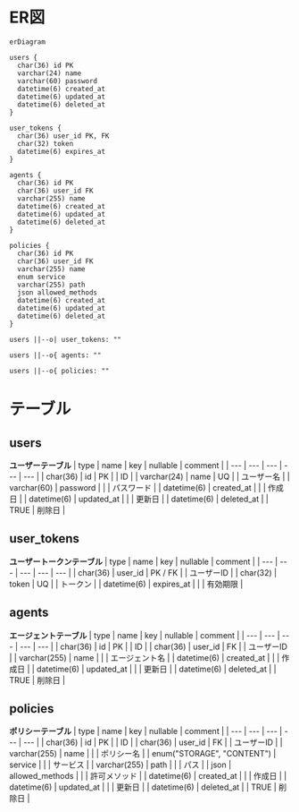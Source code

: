 # ER図

```mermaid
erDiagram

users {
  char(36) id PK
  varchar(24) name
  varchar(60) password
  datetime(6) created_at
  datetime(6) updated_at
  datetime(6) deleted_at
}

user_tokens {
  char(36) user_id PK, FK
  char(32) token
  datetime(6) expires_at
}

agents {
  char(36) id PK
  char(36) user_id FK
  varchar(255) name
  datetime(6) created_at
  datetime(6) updated_at
  datetime(6) deleted_at
}

policies {
  char(36) id PK
  char(36) user_id FK
  varchar(255) name
  enum service
  varchar(255) path
  json allowed_methods
  datetime(6) created_at
  datetime(6) updated_at
  datetime(6) deleted_at
}

users ||--o| user_tokens: ""

users ||--o{ agents: ""

users ||--o{ policies: ""
```

# テーブル

## users
**ユーザーテーブル**
| type | name | key | nullable | comment |
| --- | --- | --- | --- | --- |
| char(36) | id | PK | | ID |
| varchar(24) | name | UQ | | ユーザー名 |
| varchar(60) | password | | | パスワード |
| datetime(6) | created_at | | | 作成日 |
| datetime(6) | updated_at | | | 更新日 |
| datetime(6) | deleted_at | | TRUE | 削除日 |

## user_tokens
**ユーザートークンテーブル**
| type | name | key | nullable | comment |
| --- | --- | --- | --- | --- |
| char(36) | user_id | PK / FK | | ユーザーID |
| char(32) | token | UQ | | トークン |
| datetime(6) | expires_at | | | 有効期限 |

## agents
**エージェントテーブル**
| type | name | key | nullable | comment |
| --- | --- | --- | --- | --- |
| char(36) | id | PK | | ID |
| char(36) | user_id | FK | | ユーザーID |
| varchar(255) | name | | | エージェント名 |
| datetime(6) | created_at | | | 作成日 |
| datetime(6) | updated_at | | | 更新日 |
| datetime(6) | deleted_at | | TRUE | 削除日 |

## policies
**ポリシーテーブル**
| type | name | key | nullable | comment |
| --- | --- | --- | --- | --- |
| char(36) | id | PK | | ID |
| char(36) | user_id | FK | | ユーザーID |
| varchar(255) | name | | | ポリシー名 |
| enum("STORAGE", "CONTENT") | service | | | サービス |
| varchar(255) | path | | | パス |
| json | allowed_methods | | | 許可メソッド |
| datetime(6) | created_at | | | 作成日 |
| datetime(6) | updated_at | | | 更新日 |
| datetime(6) | deleted_at | | TRUE | 削除日 |
